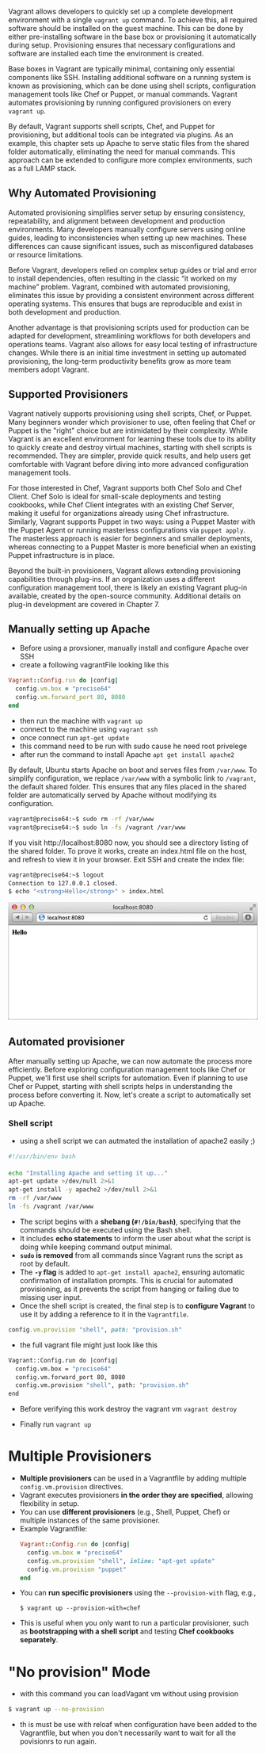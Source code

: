 Vagrant allows developers to quickly set up a complete development environment with a single `vagrant up` command. To achieve this, all required software should be installed on the guest machine. This can be done by either pre-installing software in the base box or provisioning it automatically during setup. Provisioning ensures that necessary configurations and software are installed each time the environment is created.  

Base boxes in Vagrant are typically minimal, containing only essential components like SSH. Installing additional software on a running system is known as provisioning, which can be done using shell scripts, configuration management tools like Chef or Puppet, or manual commands. Vagrant automates provisioning by running configured provisioners on every `vagrant up`.  

By default, Vagrant supports shell scripts, Chef, and Puppet for provisioning, but additional tools can be integrated via plugins. As an example, this chapter sets up Apache to serve static files from the shared folder automatically, eliminating the need for manual commands. This approach can be extended to configure more complex environments, such as a full LAMP stack.

## Why Automated Provisioning

Automated provisioning simplifies server setup by ensuring consistency, repeatability, and alignment between development and production environments. Many developers manually configure servers using online guides, leading to inconsistencies when setting up new machines. These differences can cause significant issues, such as misconfigured databases or resource limitations.  

Before Vagrant, developers relied on complex setup guides or trial and error to install dependencies, often resulting in the classic “it worked on my machine” problem. Vagrant, combined with automated provisioning, eliminates this issue by providing a consistent environment across different operating systems. This ensures that bugs are reproducible and exist in both development and production.  

Another advantage is that provisioning scripts used for production can be adapted for development, streamlining workflows for both developers and operations teams. Vagrant also allows for easy local testing of infrastructure changes. While there is an initial time investment in setting up automated provisioning, the long-term productivity benefits grow as more team members adopt Vagrant.


## Supported Provisioners

Vagrant natively supports provisioning using shell scripts, Chef, or Puppet. Many beginners wonder which provisioner to use, often feeling that Chef or Puppet is the "right" choice but are intimidated by their complexity. While Vagrant is an excellent environment for learning these tools due to its ability to quickly create and destroy virtual machines, starting with shell scripts is recommended. They are simpler, provide quick results, and help users get comfortable with Vagrant before diving into more advanced configuration management tools.  

For those interested in Chef, Vagrant supports both Chef Solo and Chef Client. Chef Solo is ideal for small-scale deployments and testing cookbooks, while Chef Client integrates with an existing Chef Server, making it useful for organizations already using Chef infrastructure. Similarly, Vagrant supports Puppet in two ways: using a Puppet Master with the Puppet Agent or running masterless configurations via `puppet apply`. The masterless approach is easier for beginners and smaller deployments, whereas connecting to a Puppet Master is more beneficial when an existing Puppet infrastructure is in place.  

Beyond the built-in provisioners, Vagrant allows extending provisioning capabilities through plug-ins. If an organization uses a different configuration management tool, there is likely an existing Vagrant plug-in available, created by the open-source community. Additional details on plug-in development are covered in Chapter 7.


## Manually setting up Apache

- Before using a provsioner, manually install and configure Apache over SSH
- create a following vagrantFile looking like this

```ruby
Vagrant::Config.run do |config|
  config.vm.box = "precise64"
  config.vm.forward_port 80, 8080
end
```

-  then run the machine with `vagrant up`
-  connect to the machine using `vagrant ssh`
- once connect run `apt-get update`
- this command need to be run with sudo cause he need root privelege
- after run the command to install Apache `apt get install apache2`

By default, Ubuntu starts Apache on boot and serves files from `/var/www`. To simplify configuration, we replace `/var/www` with a symbolic link to `/vagrant`, the default shared folder. This ensures that any files placed in the shared folder are automatically served by Apache without modifying its configuration.


```bash
vagrant@precise64:~$ sudo rm -rf /var/www
vagrant@precise64:~$ sudo ln -fs /vagrant /var/www
```

If you visit http://localhost:8080 now, you should see a directory listing of the shared folder. To prove it works, create an index.html file on the host, and refresh to view it in your browser. Exit SSH and create the index file:

```bash
vagrant@precise64:~$ logout
Connection to 127.0.0.1 closed.
$ echo "<strong>Hello</strong>" > index.html
```

![alt text](assets/image.png)


## Automated provisioner

After manually setting up Apache, we can now automate the process more efficiently. Before exploring configuration management tools like Chef or Puppet, we'll first use shell scripts for automation. Even if planning to use Chef or Puppet, starting with shell scripts helps in understanding the process before converting it. Now, let's create a script to automatically set up Apache.

### Shell script

- using a shell script we can autmated the installation of apache2 easily ;)


```bash
#!/usr/bin/env bash

echo "Installing Apache and setting it up..."
apt-get update >/dev/null 2>&1
apt-get install -y apache2 >/dev/null 2>&1
rm -rf /var/www
ln -fs /vagrant /var/www
```
- The script begins with a **shebang (`#!/bin/bash`)**, specifying that the commands should be executed using the Bash shell.  
- It includes **echo statements** to inform the user about what the script is doing while keeping command output minimal.  
- **`sudo` is removed** from all commands since Vagrant runs the script as root by default.  
- The **`-y` flag** is added to `apt-get install apache2`, ensuring automatic confirmation of installation prompts. This is crucial for automated provisioning, as it prevents the script from hanging or failing due to missing user input.  
- Once the shell script is created, the final step is to **configure Vagrant** to use it by adding a reference to it in the `Vagrantfile`.

```ruby
config.vm.provision "shell", path: "provision.sh"
```

-  the full vagrant file might just look like this

```bash
Vagrant::Config.run do |config|
  config.vm.box = "precise64"
  config.vm.forward_port 80, 8080
  config.vm.provision "shell", path: "provision.sh"
end
```

- Before verifying this work destroy the vagrant vm `vagrant destroy`

- Finally run `vagrant up`

# Multiple Provisioners

- **Multiple provisioners** can be used in a Vagrantfile by adding multiple `config.vm.provision` directives.  
- Vagrant executes provisioners **in the order they are specified**, allowing flexibility in setup.  
- You can use **different provisioners** (e.g., Shell, Puppet, Chef) or multiple instances of the same provisioner.  
- Example Vagrantfile:  
  ```ruby
  Vagrant::Config.run do |config|
    config.vm.box = "precise64"
    config.vm.provision "shell", inline: "apt-get update"
    config.vm.provision "puppet"
  end
  ```  
- You can **run specific provisioners** using the `--provision-with` flag, e.g.,  
  ```
  $ vagrant up --provision-with=chef
  ```  
- This is useful when you only want to run a particular provisioner, such as **bootstrapping with a shell script** and testing **Chef cookbooks separately**.


# "No provision" Mode

-  with this command you can loadVagant vm without using provision

```bash
$ vagrant up --no-provision
```

-  th is must be use with reloaf when configuration have been added to the Vagrantfile, but when you don't necessarily want to wait for all the povisionrs to run again.








